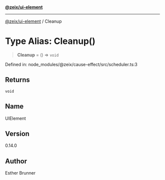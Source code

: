 [**@zeix/ui-element**](../README.md)

***

[@zeix/ui-element](../globals.md) / Cleanup

# Type Alias: Cleanup()

> **Cleanup** = () => `void`

Defined in: node\_modules/@zeix/cause-effect/src/scheduler.ts:3

## Returns

`void`

## Name

UIElement

## Version

0.14.0

## Author

Esther Brunner
